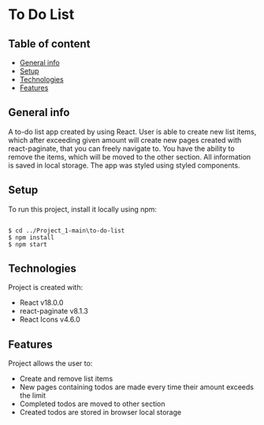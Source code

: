 # To Do List

## Table of content
* [General info](#general-info)
* [Setup](#setup)
* [Technologies](#technologies)
* [Features](#features)

## General info

A to-do list app created by using React. User is able to create new list items, which after exceeding given amount will create new pages created with react-paginate, that you can freely navigate to. You have the ability to remove the items, which will be moved to the other section. All information is saved in local storage. The app was styled using styled components.

## Setup
To run this project, install it locally using npm:

```

$ cd ../Project_1-main\to-do-list
$ npm install
$ npm start

```

## Technologies

Project is created with:
* React v18.0.0
* react-paginate v8.1.3
* React Icons v4.6.0

## Features

Project allows the user to:
* Create and remove list items
* New pages containing todos are made every time their amount exceeds the limit
* Completed todos are moved to other section
* Created todos are stored in browser local storage




